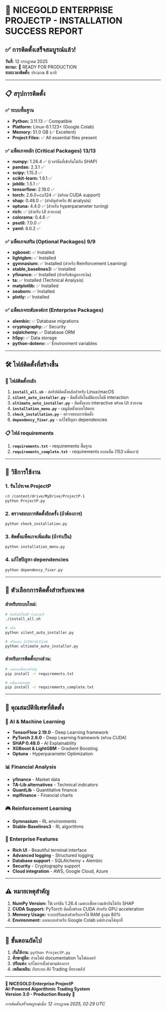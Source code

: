 # 🎉 NICEGOLD ENTERPRISE PROJECTP - INSTALLATION SUCCESS REPORT

## ✅ การติดตั้งเสร็จสมบูรณ์แล้ว! 

**วันที่:** 12 กรกฎาคม 2025  
**สถานะ:** 🎉 READY FOR PRODUCTION  
**ระยะเวลาติดตั้ง:** ประมาณ 8 นาที

---

## 📋 สรุปการติดตั้ง

### ✅ ระบบพื้นฐาน
- **Python:** 3.11.13 ✅ Compatible
- **Platform:** Linux-6.1.123+ (Google Colab)
- **Memory:** 51.0 GB (✅ Excellent)
- **Project Files:** ✅ All essential files present

### ✅ แพ็คเกจหลัก (Critical Packages) 13/13
- **numpy:** 1.26.4 ✅ (เวอร์ชันที่เข้ากันได้กับ SHAP)
- **pandas:** 2.3.1 ✅
- **scipy:** 1.15.3 ✅  
- **scikit-learn:** 1.6.1 ✅
- **joblib:** 1.5.1 ✅
- **tensorflow:** 2.19.0 ✅
- **torch:** 2.6.0+cu124 ✅ (พร้อม CUDA support)
- **shap:** 0.48.0 ✅ (สำคัญสำหรับ AI analysis)
- **optuna:** 4.4.0 ✅ (สำหรับ hyperparameter tuning)
- **rich:** ✅ (สำหรับ UI สวยงาม)
- **colorama:** 0.4.6 ✅
- **psutil:** 7.0.0 ✅
- **yaml:** 6.0.2 ✅

### ✅ แพ็คเกจเสริม (Optional Packages) 9/9
- **xgboost:** ✅ Installed
- **lightgbm:** ✅ Installed  
- **gymnasium:** ✅ Installed (สำหรับ Reinforcement Learning)
- **stable_baselines3:** ✅ Installed
- **yfinance:** ✅ Installed (สำหรับข้อมูลการเงิน)
- **ta:** ✅ Installed (Technical Analysis)
- **matplotlib:** ✅ Installed
- **seaborn:** ✅ Installed
- **plotly:** ✅ Installed

### ✅ แพ็คเกจระดับองค์กร (Enterprise Packages)
- **alembic:** ✅ Database migrations
- **cryptography:** ✅ Security
- **sqlalchemy:** ✅ Database ORM
- **h5py:** ✅ Data storage
- **python-dotenv:** ✅ Environment variables

---

## 🛠️ ไฟล์ติดตั้งที่สร้างขึ้น

### 🚀 ไฟล์ติดตั้งหลัก
1. **`install_all.sh`** - สคริปต์ติดตั้งหลักสำหรับ Linux/macOS
2. **`silent_auto_installer.py`** - ติดตั้งอัตโนมัติแบบไม่มี interaction
3. **`ultimate_auto_installer.py`** - ติดตั้งแบบ interactive พร้อม UI สวยงาม
4. **`installation_menu.py`** - เมนูติดตั้งแบบโต้ตอบ
5. **`check_installation.py`** - ตรวจสอบการติดตั้ง
6. **`dependency_fixer.py`** - แก้ไขปัญหา dependencies

### 📋 ไฟล์ requirements
1. **`requirements.txt`** - requirements พื้นฐาน
2. **`requirements_complete.txt`** - requirements แบบเต็ม (153 แพ็คเกจ)

---

## 🚀 วิธีการใช้งาน

### 1. รันโปรเจค ProjectP
```bash
cd /content/drive/MyDrive/ProjectP-1
python ProjectP.py
```

### 2. ตรวจสอบการติดตั้งอีกครั้ง (ถ้าต้องการ)
```bash
python check_installation.py
```

### 3. ติดตั้งแพ็คเกจเพิ่มเติม (ถ้าจำเป็น)
```bash
python installation_menu.py
```

### 4. แก้ไขปัญหา dependencies
```bash
python dependency_fixer.py
```

---

## 🔧 ตัวเลือกการติดตั้งสำหรับอนาคต

### สำหรับระบบใหม่:
```bash
# ติดตั้งอัตโนมัติ (แนะนำ)
./install_all.sh

# หรือ
python silent_auto_installer.py

# หรือแบบ interactive
python ultimate_auto_installer.py
```

### สำหรับการติดตั้งบางส่วน:
```bash
# เฉพาะแพ็คเกจสำคัญ
pip install -r requirements.txt

# แพ็คเกจครบชุด
pip install -r requirements_complete.txt
```

---

## 🎯 คุณสมบัติพิเศษที่ติดตั้ง

### 🧠 AI & Machine Learning
- **TensorFlow 2.19.0** - Deep Learning framework
- **PyTorch 2.6.0** - Deep Learning framework (พร้อม CUDA)
- **SHAP 0.48.0** - AI Explainability 
- **XGBoost & LightGBM** - Gradient Boosting
- **Optuna** - Hyperparameter Optimization

### 📊 Financial Analysis
- **yfinance** - Market data
- **TA-Lib alternatives** - Technical indicators
- **QuantLib** - Quantitative finance
- **mplfinance** - Financial charts

### 🎮 Reinforcement Learning
- **Gymnasium** - RL environments
- **Stable-Baselines3** - RL algorithms

### 🏢 Enterprise Features
- **Rich UI** - Beautiful terminal interface
- **Advanced logging** - Structured logging
- **Database support** - SQLAlchemy + Alembic
- **Security** - Cryptography support
- **Cloud integration** - AWS, Google Cloud, Azure

---

## ⚠️ หมายเหตุสำคัญ

1. **NumPy Version:** ใช้เวอร์ชัน 1.26.4 เฉพาะเพื่อความเข้ากันได้กับ SHAP
2. **CUDA Support:** PyTorch ติดตั้งพร้อม CUDA สำหรับ GPU acceleration
3. **Memory Usage:** ระบบปรับแต่งสำหรับการใช้ RAM สูงสุด 80%
4. **Environment:** ออกแบบสำหรับ Google Colab แต่ทำงานได้ทุกที่

---

## 🎉 ขั้นตอนถัดไป

1. **เริ่มใช้งาน:** `python ProjectP.py`
2. **ศึกษาคู่มือ:** อ่านไฟล์ documentation ในโฟลเดอร์
3. **ปรับแต่ง:** แก้ไขการตั้งค่าตามต้องการ
4. **เพลิดเพลิน:** กับระบบ AI Trading ที่ทรงพลัง!

---

**🏢 NICEGOLD Enterprise ProjectP**  
**AI-Powered Algorithmic Trading System**  
**Version 3.0 - Production Ready** 🚀

*การติดตั้งเสร็จสมบูรณ์เมื่อ: 12 กรกฎาคม 2025, 02:29 UTC*
